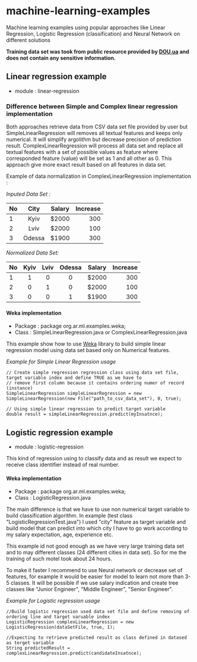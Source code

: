 # machine-learning-examples
Machine learning examples using popular approaches like Linear Regression, Logistic Regression (classification) and Neural Network on different solutions

**Training data set was took from public resource provided by [DOU.ua](https://dou.ua/) and does not
contain any sensitive information.**

## Linear regression example
- module : linear-regression

### Difference between Simple and Complex linear regression implementation

Both approaches retrieve data from CSV data set file provided by user but SimpleLinearRegression will removes all
textual features and keeps only numerical. It will simplify argolithm but decrease precision of prediction result. ComplexLinearRegression will process all data set and replace all textual features with a set of possible values as feature
where corresponded feature (value) will be set as 1 and all other as 0. This approach give more exact result based on all features in data set.

Example of data normalization in ComplexLinearRegression implementation :

*Inputed Data Set :*

|No        | City           | Salary  |  Increase  |
| -------- |:-------------:| :-----:|-----:|
| 1        | Kyiv          | $2000  | 300  |
| 2        | Lviv          | $2000  | 100  |
| 3        | Odessa        | $1900  | 300  |



*Normalized Data Set:*

|No        | Kyiv   |  Lviv  |  Odessa | Salary  |  Increase  |
| -------- |:------:|:------:|:-------:|:-------:|-----:|
| 1        | 1      |   0    |    0    | $2000  | 300  |
| 2        | 0      |   1    |    0    | $2000  | 100  |
| 3        | 0      |   0    |    1    | $1900  | 300  |

#### Weka implementation
- Package : package org.ar.ml.examples.weka;
- Class : SimpleLinearRegression.java or ComplexLinearRegression.java

This example show how to use [Weka](http://www.cs.waikato.ac.nz/ml/weka/) library to build simple
linear regression model using data set based only on Numerical features.



*Example for Simple Linear Regression usage*

```
// Create simple regression regression class using data set file, target variable index and define TRUE as we have to
// remove first column because it contains ordering numer of record (instance)
SimpleLinearRegression simpleLinearRegression = new SimpleLinearRegression(new File("path_to_csv_data_set"), 0, true);

// Using simple linear regression to predict target variable
double result = simpleLinearRegression.predict(myInsatnce);
```

## Logistic regression example
- module : logistic-regression

This kind of regression using to classify data and as result we expect to receive class identifier 
instead of real number.

#### Weka implementation
- Package : package org.ar.ml.examples.weka;
- Class : LogisticRegression.java

The main difference is that we have to use non numerical target variable to build classification 
algorithm. In example (test class "LogisticRegressionTest.java") I used "city" feature as target variable
and build model that can predict into which city I have to go work according to my salary expectation,
age, experience etc. 

This example id not good enough as we have very large training data set and to may different classes
(24 different cities in data set). So for me the training of such motel took about 24 hours. 

To make it faster I recommend to use Neural network or decrease set of features, for example it would be easier
for model to learn not more than 3-5 classes. It will be possible if we use salary indication and create 
tree classes like "Junior Engineer", "Middle Engineer", "Senior Engineer".

*Example for Logistic regression usage*

```
//Build logistic regression used data set file and define removing of ordering line and target varuable index
LogisticRegression complexLinearRegression = new LogisticRegression(dataSetFile, true, 1);

//Expecting to retrieve predicted result as class defined in datased as terget variable
String predictedResult = complexLinearRegression.predict(candidateInsatnce);

```
